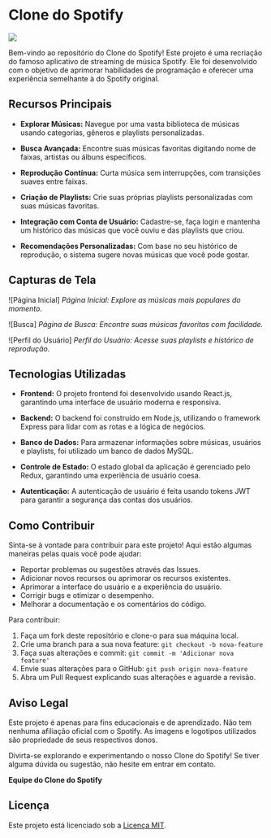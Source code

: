 # Clone do Spotify

<img src="![image](https://github.com/LucasSckenal/Clone_Spotify/assets/112901084/c90a3a68-71f6-4679-ac4e-48b7153daa1f)
"/>

Bem-vindo ao repositório do Clone do Spotify! Este projeto é uma recriação do famoso aplicativo de streaming de música Spotify. Ele foi desenvolvido com o objetivo de aprimorar habilidades de programação e oferecer uma experiência semelhante à do Spotify original.

## Recursos Principais

- **Explorar Músicas:** Navegue por uma vasta biblioteca de músicas usando categorias, gêneros e playlists personalizadas.

- **Busca Avançada:** Encontre suas músicas favoritas digitando nome de faixas, artistas ou álbuns específicos.

- **Reprodução Contínua:** Curta música sem interrupções, com transições suaves entre faixas.

- **Criação de Playlists:** Crie suas próprias playlists personalizadas com suas músicas favoritas.

- **Integração com Conta de Usuário:** Cadastre-se, faça login e mantenha um histórico das músicas que você ouviu e das playlists que criou.

- **Recomendações Personalizadas:** Com base no seu histórico de reprodução, o sistema sugere novas músicas que você pode gostar.

## Capturas de Tela

![Página Inicial]
*Página Inicial: Explore as músicas mais populares do momento.*

![Busca]
*Página de Busca: Encontre suas músicas favoritas com facilidade.*

![Perfil do Usuário]
*Perfil do Usuário: Acesse suas playlists e histórico de reprodução.*

## Tecnologias Utilizadas

- **Frontend:** O projeto frontend foi desenvolvido usando React.js, garantindo uma interface de usuário moderna e responsiva.

- **Backend:** O backend foi construído em Node.js, utilizando o framework Express para lidar com as rotas e a lógica de negócios.

- **Banco de Dados:** Para armazenar informações sobre músicas, usuários e playlists, foi utilizado um banco de dados MySQL.

- **Controle de Estado:** O estado global da aplicação é gerenciado pelo Redux, garantindo uma experiência de usuário coesa.

- **Autenticação:** A autenticação de usuário é feita usando tokens JWT para garantir a segurança das contas dos usuários.

## Como Contribuir

Sinta-se à vontade para contribuir para este projeto! Aqui estão algumas maneiras pelas quais você pode ajudar:

- Reportar problemas ou sugestões através das Issues.
- Adicionar novos recursos ou aprimorar os recursos existentes.
- Aprimorar a interface do usuário e a experiência do usuário.
- Corrigir bugs e otimizar o desempenho.
- Melhorar a documentação e os comentários do código.

Para contribuir:

1. Faça um fork deste repositório e clone-o para sua máquina local.
2. Crie uma branch para a sua nova feature: `git checkout -b nova-feature`
3. Faça suas alterações e commit: `git commit -m 'Adicionar nova feature'`
4. Envie suas alterações para o GitHub: `git push origin nova-feature`
5. Abra um Pull Request explicando suas alterações e aguarde a revisão.

## Aviso Legal

Este projeto é apenas para fins educacionais e de aprendizado. Não tem nenhuma afiliação oficial com o Spotify. As imagens e logotipos utilizados são propriedade de seus respectivos donos.

Divirta-se explorando e experimentando o nosso Clone do Spotify! Se tiver alguma dúvida ou sugestão, não hesite em entrar em contato.

**Equipe do Clone do Spotify**

## Licença

Este projeto está licenciado sob a [Licença MIT](LICENSE).
